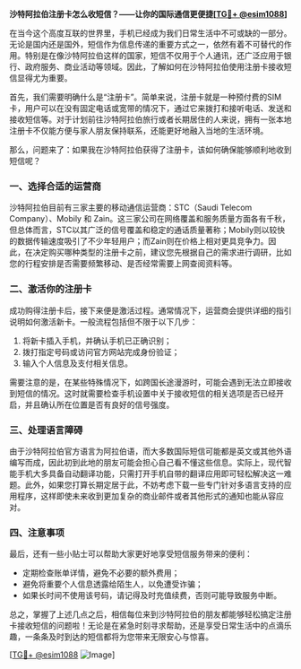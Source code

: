 **沙特阿拉伯注册卡怎么收短信？——让你的国际通信更便捷[[TG💪+ @esim1088](https://t.me/s/esim1088)]**

在当今这个高度互联的世界里，手机已经成为我们日常生活中不可或缺的一部分。无论是国内还是国外，短信作为信息传递的重要方式之一，依然有着不可替代的作用。特别是在像沙特阿拉伯这样的国家，短信不仅用于个人通讯，还广泛应用于银行、政府服务、商业活动等领域。因此，了解如何在沙特阿拉伯使用注册卡接收短信显得尤为重要。

首先，我们需要明确什么是“注册卡”。简单来说，注册卡就是一种预付费的SIM卡，用户可以在没有固定电话或宽带的情况下，通过它来拨打和接听电话、发送和接收短信等。对于计划前往沙特阿拉伯旅行或者长期居住的人来说，拥有一张本地注册卡不仅能方便与家人朋友保持联系，还能更好地融入当地的生活环境。

那么，问题来了：如果我在沙特阿拉伯获得了注册卡，该如何确保能够顺利地收到短信呢？

### 一、选择合适的运营商

沙特阿拉伯目前有三家主要的移动通信运营商：STC（Saudi Telecom Company）、Mobily 和 Zain。这三家公司在网络覆盖和服务质量方面各有千秋，但总体而言，STC以其广泛的信号覆盖和稳定的通话质量著称；Mobily则以较快的数据传输速度吸引了不少年轻用户；而Zain则在价格上相对更具竞争力。因此，在决定购买哪种类型的注册卡之前，建议您先根据自己的需求进行调研，比如您的行程安排是否需要频繁移动、是否经常需要上网查阅资料等。

### 二、激活你的注册卡

成功购得注册卡后，接下来便是激活过程。通常情况下，运营商会提供详细的指引说明如何激活新卡。一般流程包括但不限于以下几步：
1. 将新卡插入手机，并确认手机已正确识别；
2. 拨打指定号码或访问官方网站完成身份验证；
3. 输入个人信息及支付相关信息。

需要注意的是，在某些特殊情况下，如跨国长途漫游时，可能会遇到无法立即接收到短信的情况。这时就需要检查手机设置中关于接收短信的相关选项是否已经开启，并且确认所在位置是否有良好的信号强度。

### 三、处理语言障碍

由于沙特阿拉伯官方语言为阿拉伯语，而大多数国际短信可能都是英文或其他外语编写而成，因此初到此地的朋友可能会担心自己看不懂这些信息。实际上，现代智能手机大多具备自动翻译功能，只需打开手机自带的翻译应用即可轻松解决这一难题。此外，如果您打算长期定居于此，不妨考虑下载一些专门针对多语言支持的应用程序，这样即使未来收到更加复杂的商业邮件或者其他形式的通知也能从容应对。

### 四、注意事项

最后，还有一些小贴士可以帮助大家更好地享受短信服务带来的便利：
- 定期检查账单详情，避免不必要的额外费用；
- 避免将重要个人信息透露给陌生人，以免遭受诈骗；
- 如果长时间不使用该号码，请记得及时充值续费，否则可能导致服务中断。

总之，掌握了上述几点之后，相信每位来到沙特阿拉伯的朋友都能够轻松搞定注册卡接收短信的问题啦！无论是在紧急时刻寻求帮助，还是享受日常生活中的点滴乐趣，一条条及时到达的短信都将为您带来无限安心与惊喜。

[[TG💪+ @esim1088](https://t.me/s/esim1088) ![Image](https://i.postimg.cc/4NQfJmqS/Snipaste-2025-05-13-00-14-12.png)]